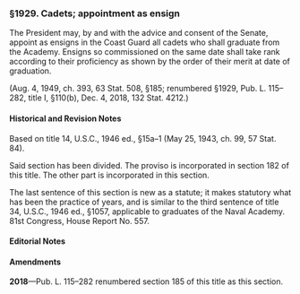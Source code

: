 ### §1929. Cadets; appointment as ensign ###

The President may, by and with the advice and consent of the Senate, appoint as ensigns in the Coast Guard all cadets who shall graduate from the Academy. Ensigns so commissioned on the same date shall take rank according to their proficiency as shown by the order of their merit at date of graduation.

(Aug. 4, 1949, ch. 393, 63 Stat. 508, §185; renumbered §1929, Pub. L. 115–282, title I, §110(b), Dec. 4, 2018, 132 Stat. 4212.)

#### Historical and Revision Notes ####

Based on title 14, U.S.C., 1946 ed., §15a–1 (May 25, 1943, ch. 99, 57 Stat. 84).

Said section has been divided. The proviso is incorporated in section 182 of this title. The other part is incorporated in this section.

The last sentence of this section is new as a statute; it makes statutory what has been the practice of years, and is similar to the third sentence of title 34, U.S.C., 1946 ed., §1057, applicable to graduates of the Naval Academy. 81st Congress, House Report No. 557.

#### **Editorial Notes** ####

#### Amendments ####

**2018**—Pub. L. 115–282 renumbered section 185 of this title as this section.